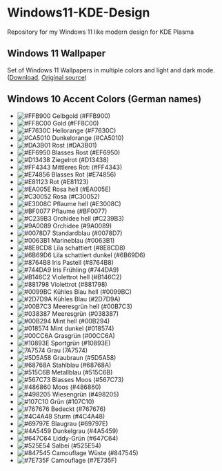 
# Windows11-KDE-Design
Repository for my Windows 11 like modern design for KDE Plasma

## Windows 11 Wallpaper
Set of Windows 11 Wallpapers in multiple colors and light and dark mode. ([Download](https://www.markdownguide.org/cheat-sheet/), [Original source](https://www.reddit.com/r/Windows11/comments/ochvir/windows_11_default_wallpaper_in_all_colors_light/))

## Windows 10 Accent Colors (German names)
- ![#FFB900](https://www.thecolorapi.com/id?format=svg&named=false&h=15&w=15&hex=FFB900) Gelbgold (#FFB900)
- ![#FF8C00](https://www.thecolorapi.com/id?format=svg&named=false&h=15&w=15&hex=FF8C00) Gold (#FF8C00)
- ![#F7630C](https://www.thecolorapi.com/id?format=svg&named=false&h=15&w=15&hex=F7630C) Hellorange (#F7630C)
- ![#CA5010](https://www.thecolorapi.com/id?format=svg&named=false&h=15&w=15&hex=CA5010) Dunkelorange (#CA5010)
- ![#DA3B01](https://www.thecolorapi.com/id?format=svg&named=false&h=15&w=15&hex=DA3B01) Rost (#DA3B01)
- ![#EF6950](https://www.thecolorapi.com/id?format=svg&named=false&h=15&w=15&hex=EF6950) Blasses Rost (#EF6950)
- ![#D13438](https://www.thecolorapi.com/id?format=svg&named=false&h=15&w=15&hex=D13438) Ziegelrot (#D13438)
- ![#FF4343](https://www.thecolorapi.com/id?format=svg&named=false&h=15&w=15&hex=FF4343) Mittleres Rot: (#FF4343)
- ![#E74856](https://www.thecolorapi.com/id?format=svg&named=false&h=15&w=15&hex=E74856) Blasses Rot (#E74856)
- ![#E81123](https://www.thecolorapi.com/id?format=svg&named=false&h=15&w=15&hex=E81123) Rot (#E81123)
- ![#EA005E](https://www.thecolorapi.com/id?format=svg&named=false&h=15&w=15&hex=EA005E) Rosa hell (#EA005E)
- ![#C30052](https://www.thecolorapi.com/id?format=svg&named=false&h=15&w=15&hex=C30052) Rosa (#C30052)
- ![#E3008C](https://www.thecolorapi.com/id?format=svg&named=false&h=15&w=15&hex=E3008C) Pflaume hell (#E3008C)
- ![#BF0077](https://www.thecolorapi.com/id?format=svg&named=false&h=15&w=15&hex=BF0077) Pflaume (#BF0077)
- ![#C239B3](https://www.thecolorapi.com/id?format=svg&named=false&h=15&w=15&hex=C239B3) Orchidee hell (#C239B3)
- ![#9A0089](https://www.thecolorapi.com/id?format=svg&named=false&h=15&w=15&hex=9A0089) Orchidee (#9A0089)
- ![#0078D7](https://www.thecolorapi.com/id?format=svg&named=false&h=15&w=15&hex=0078D7) Standardblau (#0078D7)
- ![#0063B1](https://www.thecolorapi.com/id?format=svg&named=false&h=15&w=15&hex=0063B1) Marineblau (#0063B1)
- ![#8E8CD8](https://www.thecolorapi.com/id?format=svg&named=false&h=15&w=15&hex=8E8CD8) Lila schattiert (#8E8CD8)
- ![#6B69D6](https://www.thecolorapi.com/id?format=svg&named=false&h=15&w=15&hex=6B69D6) Lila schattiert dunkel (#6B69D6)
- ![#8764B8](https://www.thecolorapi.com/id?format=svg&named=false&h=15&w=15&hex=8764B8) Iris Pastell (#8764B8)
- ![#744DA9](https://www.thecolorapi.com/id?format=svg&named=false&h=15&w=15&hex=744DA9) Iris Frühling (#744DA9)
- ![#B146C2](https://www.thecolorapi.com/id?format=svg&named=false&h=15&w=15&hex=B146C2) Violettrot hell (#B146C2)
- ![#881798](https://www.thecolorapi.com/id?format=svg&named=false&h=15&w=15&hex=881798) Violettrot (#881798)
- ![#0099BC](https://www.thecolorapi.com/id?format=svg&named=false&h=15&w=15&hex=0099BC) Kühles Blau hell (#0099BC)
- ![#2D7D9A](https://www.thecolorapi.com/id?format=svg&named=false&h=15&w=15&hex=2D7D9A) Kühles Blau (#2D7D9A)
- ![#00B7C3](https://www.thecolorapi.com/id?format=svg&named=false&h=15&w=15&hex=00B7C3) Meeresgrün hell (#00B7C3)
- ![#038387](https://www.thecolorapi.com/id?format=svg&named=false&h=15&w=15&hex=038387) Meeresgrün (#038387)
- ![#00B294](https://www.thecolorapi.com/id?format=svg&named=false&h=15&w=15&hex=00B294) Mint hell (#00B294)
- ![#018574](https://www.thecolorapi.com/id?format=svg&named=false&h=15&w=15&hex=018574) Mint dunkel (#018574)
- ![#00CC6A](https://www.thecolorapi.com/id?format=svg&named=false&h=15&w=15&hex=00CC6A) Grasgrün (#00CC6A)
- ![#10893E](https://www.thecolorapi.com/id?format=svg&named=false&h=15&w=15&hex=10893E) Sportgrün (#10893E)
- ![7A7574](https://www.thecolorapi.com/id?format=svg&named=false&h=15&w=15&hex=7A7574) Grau (7A7574)
- ![#5D5A58](https://www.thecolorapi.com/id?format=svg&named=false&h=15&w=15&hex=5D5A58) Graubraun (#5D5A58)
- ![#68768A](https://www.thecolorapi.com/id?format=svg&named=false&h=15&w=15&hex=68768A) Stahlblau (#68768A)
- ![#515C6B](https://www.thecolorapi.com/id?format=svg&named=false&h=15&w=15&hex=515C6B) Metallblau (#515C6B)
- ![#567C73](https://www.thecolorapi.com/id?format=svg&named=false&h=15&w=15&hex=567C73) Blasses Moos (#567C73)
- ![#486860](https://www.thecolorapi.com/id?format=svg&named=false&h=15&w=15&hex=486860) Moos (#486860)
- ![#498205](https://www.thecolorapi.com/id?format=svg&named=false&h=15&w=15&hex=498205) Wiesengrün (#498205)
- ![#107C10](https://www.thecolorapi.com/id?format=svg&named=false&h=15&w=15&hex=107C10) Grün (#107C10)
- ![#767676](https://www.thecolorapi.com/id?format=svg&named=false&h=15&w=15&hex=767676) Bedeckt (#767676)
- ![#4C4A48](https://www.thecolorapi.com/id?format=svg&named=false&h=15&w=15&hex=4C4A48) Sturm (#4C4A48)
- ![#69797E](https://www.thecolorapi.com/id?format=svg&named=false&h=15&w=15&hex=69797E) Blaugrau (#69797E)
- ![#4A5459](https://www.thecolorapi.com/id?format=svg&named=false&h=15&w=15&hex=4A5459) Dunkelgrau (#4A5459)
- ![#647C64](https://www.thecolorapi.com/id?format=svg&named=false&h=15&w=15&hex=647C64) Liddy-Grün (#647C64)
- ![#525E54](https://www.thecolorapi.com/id?format=svg&named=false&h=15&w=15&hex=525E54) Salbei (#525E54)
- ![#847545](https://www.thecolorapi.com/id?format=svg&named=false&h=15&w=15&hex=847545) Camouflage Wüste (#847545)
- ![#7E735F](https://www.thecolorapi.com/id?format=svg&named=false&h=15&w=15&hex=7E735F) Camouflage (#7E735F)
